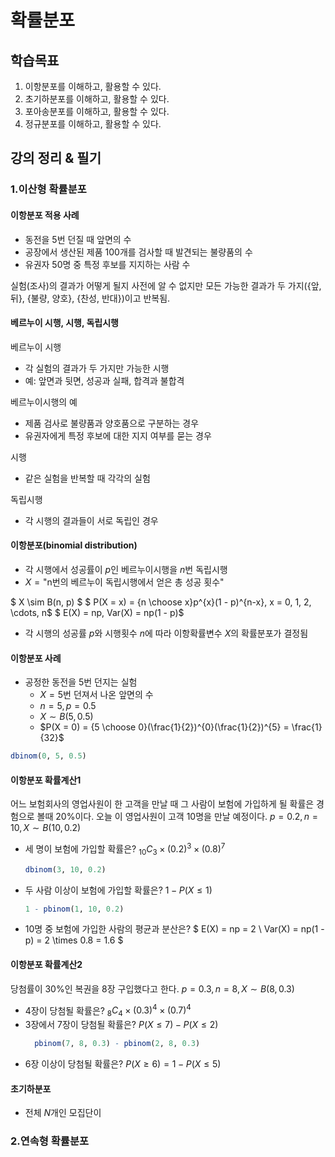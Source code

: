 # 확률분포

## 학습목표

1. 이항분포를 이해하고, 활용할 수 있다.
2. 초기하분포를 이해하고, 활용할 수 있다.
3. 포아송분포를 이해하고, 활용할 수 있다.
4. 정규분포를 이해하고, 활용할 수 있다.

## 강의 정리 & 필기

### 1.이산형 확률분포

#### 이항분포 적용 사례
- 동전을 5번 던질 때 앞면의 수
- 공장에서 생산된 제품 100개를 검사할 때 발견되는 불량품의 수
- 유권자 50명 중 특정 후보를 지지하는 사람 수

실험(조사)의 결과가 어떻게 될지 사전에 알 수 없지만 모든 가능한 결과가 두 가지({앞, 뒤}, {불량, 양호}, {찬성, 반대})이고 반복됨.

#### 베르누이 시행, 시행, 독립시행

베르누이 시행
- 각 실험의 결과가 두 가지만 가능한 시행
- 예: 앞면과 뒷면, 성공과 실패, 합격과 불합격

베르누이시행의 예
- 제품 검사로 불량품과 양호품으로 구분하는 경우
- 유권자에게 특정 후보에 대한 지지 여부를 묻는 경우

시행
- 같은 실험을 반복할 때 각각의 실험

독립시행
- 각 시행의 결과들이 서로 독립인 경우

#### 이항분포(binomial distribution)
- 각 시행에서 성공률이 $p$인 베르누이시행을 $n$번 독립시행
- $X = \text{"n번의 베르누이 독립시행에서 얻은 총 성공 횟수"}$

$ X \sim B(n, p) $
$ P(X = x) = {n \choose x}p^{x}(1 - p)^{n-x}, x = 0, 1, 2, \cdots, n$
$ E(X) = np, Var(X) = np(1 - p)$

- 각 시행의 성공률 $p$와 시행횟수 $n$에 따라 이항확률변수 $X$의 확률분포가 결정됨

#### 이항분포 사례
- 공정한 동전을 5번 던지는 실험
  - $X = \text{5번 던져서 나온 앞면의 수}$
  - $n = 5, p = 0.5$
  - $X \sim B(5, 0.5)$
  - $P(X = 0) = {5 \choose 0}(\frac{1}{2})^{0}(\frac{1}{2})^{5} = \frac{1}{32}$

```R
dbinom(0, 5, 0.5)
```

#### 이항분포 확률계산1
어느 보험회사의 영업사원이 한 고객을 만날 때 그 사람이 보험에 가입하게 될 확률은 경험으로 볼때 20%이다. 오늘 이 영업사원이 고객 10명을 만날 예정이다.
$p = 0.2, n = 10, X \sim B(10, 0.2)$
- 세 명이 보험에 가입할 확률은?
$_{10}C_{3} \times (0.2)^{3} \times (0.8)^{7}$
    ```R
    dbinom(3, 10, 0.2)
    ```
- 두 사람 이상이 보험에 가입할 확률은?
$1 - P(X \le 1)$
    ```R
    1 - pbinom(1, 10, 0.2)
    ```
- 10명 중 보험에 가입한 사람의 평균과 분산은?
$
E(X) = np = 2 \\ 
Var(X) = np(1 - p) = 2 \times 0.8 = 1.6
$ 

#### 이항분포 확률계산2
당첨률이 30%인 복권을 8장 구입했다고 한다.
$p = 0.3, n = 8, X \sim B(8, 0.3)$

- 4장이 당첨될 확률은?
$_{8}C_{4} \times (0.3)^{4} \times (0.7)^{4}$
- 3장에서 7장이 당첨될 확률은?
$P(X \le 7) - P(X \le 2)$
  ```R
    pbinom(7, 8, 0.3) - pbinom(2, 8, 0.3)
  ```
- 6장 이상이 당첨될 확률은?
$P(X \ge 6) = 1 - P(X \le 5)$

#### 초기하분포
- 전체 $N$개인 모집단이 

### 2.연속형 확률분포